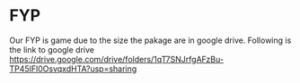 # FYP
Our FYP is game due to the size the pakage are in google drive.
Following is the link to google drive
https://drive.google.com/drive/folders/1qT7SNJrfgAFzBu-TP45IFl0OsvqxdHTA?usp=sharing
